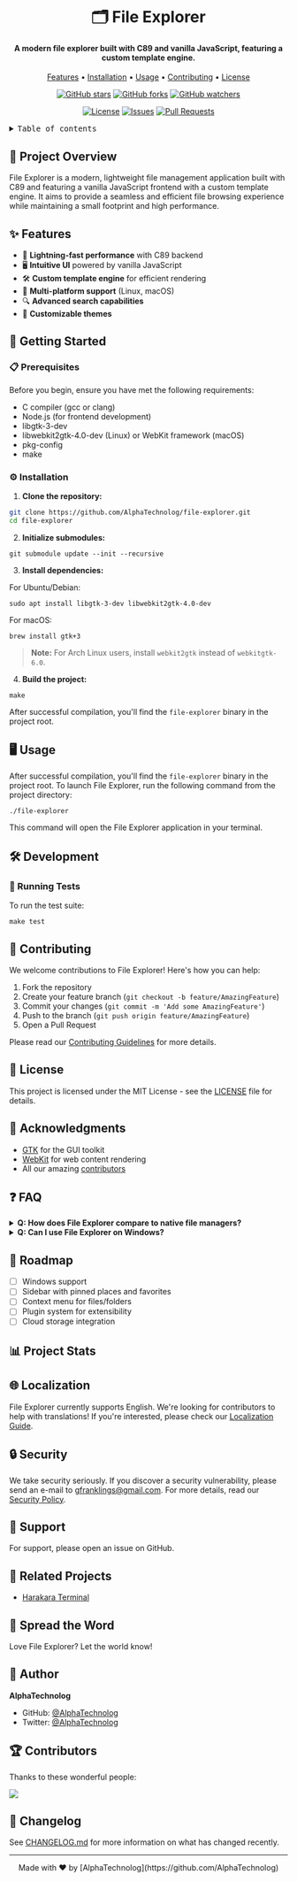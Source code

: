 <div align="center">

# 🗂️ File Explorer

<h4>A modern file explorer built with C89 and vanilla JavaScript, featuring a custom template engine.</h4>

[Features](#-features) •
[Installation](#-installation) •
[Usage](#-usage) •
[Contributing](#-contributing) •
[License](#-license)

[![GitHub stars](https://img.shields.io/github/stars/AlphaTechnolog/file-explorer.svg?style=social&label=Star)](https://github.com/AlphaTechnolog/file-explorer)
[![GitHub forks](https://img.shields.io/github/forks/AlphaTechnolog/file-explorer.svg?style=social&label=Fork)](https://github.com/AlphaTechnolog/file-explorer/fork)
[![GitHub watchers](https://img.shields.io/github/watchers/AlphaTechnolog/file-explorer.svg?style=social&label=Watch)](https://github.com/AlphaTechnolog/file-explorer)

[![License](https://img.shields.io/github/license/AlphaTechnolog/file-explorer.svg)](https://github.com/AlphaTechnolog/file-explorer/blob/main/LICENSE)
[![Issues](https://img.shields.io/github/issues/AlphaTechnolog/file-explorer.svg)](https://github.com/AlphaTechnolog/file-explorer/issues)
[![Pull Requests](https://img.shields.io/github/issues-pr/AlphaTechnolog/file-explorer.svg)](https://github.com/AlphaTechnolog/file-explorer/pulls)

</div>

<details>
<summary><kbd>Table of contents</kbd></summary>

#### TOC

* [🌟 Project Overview](#-project-overview)
* [✨ Features](#-features)
* [🚀 Getting Started](#-getting-started)
  - [📋 Prerequisites](#-prerequisites)
  - [⚙️ Installation](#️-installation)
* [🖥️ Usage](#️-usage)
* [🛠️ Development](#️-development)
  - [🧪 Running Tests](#-running-tests)
* [🤝 Contributing](#-contributing)
* [📜 License](#-license)
* [👏 Acknowledgments](#-acknowledgments)
* [❓ FAQ](#-faq)
* [🔮 Roadmap](#-roadmap)
* [📊 Project Stats](#-project-stats)
* [🌐 Localization](#-localization)
* [🔒 Security](#-security)
* [💼 Support](#-support)
* [🔗 Related Projects](#-related-projects)
* [📣 Spread the Word](#-spread-the-word)
* [👤 Author](#-author)
* [🏆 Contributors](#-contributors)
* [📝 Changelog](#-changelog)

####

<br/>

</details>

## 🌟 Project Overview

File Explorer is a modern, lightweight file management application built with C89 and featuring a vanilla JavaScript frontend with a custom template engine. It aims to provide a seamless and efficient file browsing experience while maintaining a small footprint and high performance.

## ✨ Features

* 🚀 **Lightning-fast performance** with C89 backend
* 🖥️ **Intuitive UI** powered by vanilla JavaScript
* 🛠️ **Custom template engine** for efficient rendering
* 📁 **Multi-platform support** (Linux, macOS)
* 🔍 **Advanced search capabilities**
* 🎨 **Customizable themes**

## 🚀 Getting Started

### 📋 Prerequisites

Before you begin, ensure you have met the following requirements:

* C compiler (gcc or clang)
* Node.js (for frontend development)
* libgtk-3-dev
* libwebkit2gtk-4.0-dev (Linux) or WebKit framework (macOS)
* pkg-config
* make

### ⚙️ Installation

1. **Clone the repository:**

```sh
git clone https://github.com/AlphaTechnolog/file-explorer.git
cd file-explorer
```

2. **Initialize submodules:**

```shellscript
git submodule update --init --recursive
```


3. **Install dependencies:**

For Ubuntu/Debian:

```shellscript
sudo apt install libgtk-3-dev libwebkit2gtk-4.0-dev
```

For macOS:

```shellscript
brew install gtk+3
```

> **Note:** For Arch Linux users, install `webkit2gtk` instead of `webkitgtk-6.0`.




4. **Build the project:**

```shellscript
make
```




After successful compilation, you'll find the `file-explorer` binary in the project root.

## 🖥️ Usage

After successful compilation, you'll find the `file-explorer` binary in the project root. To launch File Explorer, run the following command from the project directory:

```sh
./file-explorer
```

This command will open the File Explorer application in your terminal.

## 🛠️ Development

### 🧪 Running Tests

To run the test suite:

```shellscript
make test
```

[comment]: <> (### 🔧 Building from Source)
[comment]: <> (For development builds with debug symbols:)
[comment]: <> (```shellscript)
[comment]: <> (make debug)
[comment]: <> (```)
[comment]: <> (For optimized release builds:)
[comment]: <> (```shellscript)
[comment]: <> (make release)
[comment]: <> (```)

## 🤝 Contributing

We welcome contributions to File Explorer! Here's how you can help:

1. Fork the repository
2. Create your feature branch (`git checkout -b feature/AmazingFeature`)
3. Commit your changes (`git commit -m 'Add some AmazingFeature'`)
4. Push to the branch (`git push origin feature/AmazingFeature`)
5. Open a Pull Request


Please read our [Contributing Guidelines](CONTRIBUTING.md) for more details.

## 📜 License

This project is licensed under the MIT License - see the [LICENSE](LICENSE) file for details.

## 👏 Acknowledgments

* [GTK](https://www.gtk.org/) for the GUI toolkit
* [WebKit](https://webkit.org/) for web content rendering
* All our amazing [contributors](#-contributors)


## ❓ FAQ

<details>
<summary><strong>Q: How does File Explorer compare to native file managers?</strong></summary>A: File Explorer aims to provide a lightweight, cross-platform alternative with a focus on performance and extensibility. While it may not have all the features of native file managers, it offers a customizable experience that can be tailored to specific needs.

</details><details>
<summary><strong>Q: Can I use File Explorer on Windows?</strong></summary>A: Currently, File Explorer supports Linux and macOS. Windows support is on our roadmap and we welcome contributions to make it happen!

</details>

## 🔮 Roadmap

* [ ] Windows support
* [ ] Sidebar with pinned places and favorites
* [ ] Context menu for files/folders
* [ ] Plugin system for extensibility
* [ ] Cloud storage integration

## 📊 Project Stats

## 🌐 Localization

File Explorer currently supports English. We're looking for contributors to help with translations! If you're interested, please check our [Localization Guide](LOCALIZATION.md).

## 🔒 Security

We take security seriously. If you discover a security vulnerability, please send an e-mail to [gfranklings@gmail.com](mailto:gfranklings@gmail.com). For more details, read our [Security Policy](SECURITY.md).

## 💼 Support

For support, please open an issue on GitHub.

[comment]: <> (or join our [community chat]https://discord.gg/fileexplorer.)

## 🔗 Related Projects

* [Harakara Terminal](https://github.com/alphatechnolog/harakara-terminal)

## 📣 Spread the Word

Love File Explorer? Let the world know!

## 👤 Author

**AlphaTechnolog**

* GitHub: [@AlphaTechnolog](https://github.com/AlphaTechnolog)
* Twitter: [@AlphaTechnolog](https://twitter.com/AlphaTechnolog)


## 🏆 Contributors

Thanks to these wonderful people:

<a href="https://github.com/AlphaTechnolog/file-explorer/graphs/contributors">
  <img src="https://contrib.rocks/image?repo=AlphaTechnolog/file-explorer" />
</a>

## 📝 Changelog

See [CHANGELOG.md](CHANGELOG.md) for more information on what has changed recently.

---

<div align="center">
Made with ❤️ by [AlphaTechnolog](https://github.com/AlphaTechnolog)
</div>